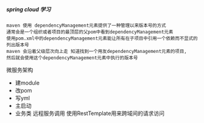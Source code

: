 ##### spring cloud 学习
```$xslt
maven 使用 dependencyManagement元素提供了一种管理以来版本号的方式
通常会是一个组织或者项目的最顶层的父pom中看到dependencyManagement元素
使用pom.xml中的dependencyManagement元素能让所有在子项目中引用一个依赖而不显式的列出版本号
maven 会沿着父级层次向上走 知道找到一个用友dependencyManagement元素的项目,
然后就会使用这个dependencyManagement元素中执行的版本号
```
微服务架构
- 建module
- 改pom
- 写yml
- 主启动
- 业务类
远程服务调用 使用RestTemplate用来跨域间的请求访问